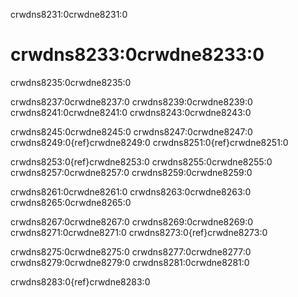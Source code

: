 crwdns8231:0crwdne8231:0
# crwdns8233:0crwdne8233:0

crwdns8235:0crwdne8235:0

crwdns8237:0crwdne8237:0 crwdns8239:0crwdne8239:0 crwdns8241:0crwdne8241:0 crwdns8243:0crwdne8243:0

crwdns8245:0crwdne8245:0 crwdns8247:0crwdne8247:0 crwdns8249:0{ref}crwdne8249:0 crwdns8251:0{ref}crwdne8251:0

crwdns8253:0{ref}crwdne8253:0 crwdns8255:0crwdne8255:0 crwdns8257:0crwdne8257:0 crwdns8259:0crwdne8259:0

crwdns8261:0crwdne8261:0 crwdns8263:0crwdne8263:0 crwdns8265:0crwdne8265:0

crwdns8267:0crwdne8267:0 crwdns8269:0crwdne8269:0 crwdns8271:0crwdne8271:0 crwdns8273:0{ref}crwdne8273:0

crwdns8275:0crwdne8275:0 crwdns8277:0crwdne8277:0 crwdns8279:0crwdne8279:0 crwdns8281:0crwdne8281:0

crwdns8283:0{ref}crwdne8283:0 
